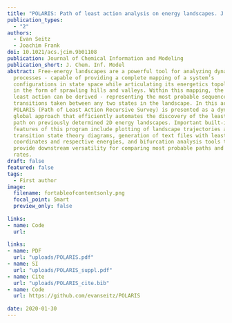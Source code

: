```yaml
---
title: "POLARIS: Path of least action analysis on energy landscapes. J Chem Inf Model, 2020"
publication_types:
  - "2"
authors:
  - Evan Seitz
  - Joachim Frank
doi: 10.1021/acs.jcim.9b01108
publication: Journal of Chemical Information and Modeling
publication_short: J. Chem. Inf. Model
abstract: Free-energy landscapes are a powerful tool for analyzing dynamical
  processes - capable of providing a complete mapping of a system’s
  configurations in state space while articulating its energetics topologically
  in the form of sprawling hills and valleys. Within this mapping, the path of
  least action can be derived - representing the most probable sequence of
  transitions taken between any two states in the landscape. In this article,
  POLARIS (Path of Least Action Recursive Survey) is presented as a dynamic,
  global approach that efficiently automates the discovery of the least action
  path on previously determined 2D energy landscapes. Important built-in
  features of this program include plotting of landscape trajectories and
  transition state theory diagrams, generation of text files with least action
  coordinates and respective energies, and bifurcation analysis tools that
  provide downstream versatility for comparing most probable paths and reaction
  rates.
draft: false
featured: false
tags:
  - First author
image:
  filename: fortableofcontentsonly.png
  focal_point: Smart
  preview_only: false
  
links: 
- name: Code
  url: 
  
links:
- name: PDF
  url: "uploads/POLARIS.pdf"
- name: SI
  url: "uploads/POLARIS_suppl.pdf"
- name: Cite
  url: "uploads/POLARIS_cite.bib"
- name: Code
  url: https://github.com/evanseitz/POLARIS
  
date: 2020-01-30
---
```


